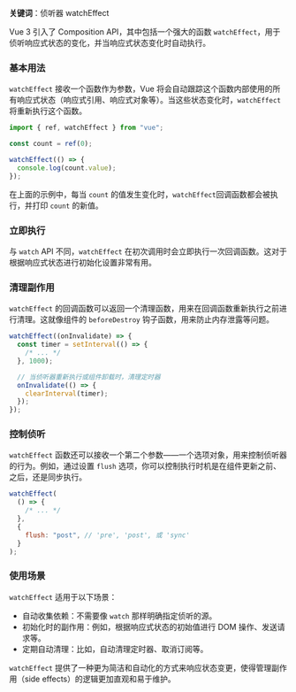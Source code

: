 **关键词**：侦听器 watchEffect

Vue 3 引入了 Composition API，其中包括一个强大的函数 `watchEffect`，用于侦听响应式状态的变化，并当响应式状态变化时自动执行。

### 基本用法

`watchEffect` 接收一个函数作为参数，Vue 将会自动跟踪这个函数内部使用的所有响应式状态（响应式引用、响应式对象等）。当这些状态变化时，`watchEffect` 将重新执行这个函数。

```javascript
import { ref, watchEffect } from "vue";

const count = ref(0);

watchEffect(() => {
  console.log(count.value);
});
```

在上面的示例中，每当 `count` 的值发生变化时，`watchEffect`回调函数都会被执行，并打印 `count` 的新值。

### 立即执行

与 `watch` API 不同，`watchEffect` 在初次调用时会立即执行一次回调函数。这对于根据响应式状态进行初始化设置非常有用。

### 清理副作用

`watchEffect` 的回调函数可以返回一个清理函数，用来在回调函数重新执行之前进行清理。这就像组件的 `beforeDestroy` 钩子函数，用来防止内存泄露等问题。

```javascript
watchEffect((onInvalidate) => {
  const timer = setInterval(() => {
    /* ... */
  }, 1000);

  // 当侦听器重新执行或组件卸载时，清理定时器
  onInvalidate(() => {
    clearInterval(timer);
  });
});
```

### 控制侦听

`watchEffect` 函数还可以接收一个第二个参数——一个选项对象，用来控制侦听器的行为。例如，通过设置 `flush` 选项，你可以控制执行时机是在组件更新之前、之后，还是同步执行。

```javascript
watchEffect(
  () => {
    /* ... */
  },
  {
    flush: "post", // 'pre', 'post', 或 'sync'
  }
);
```

### 使用场景

`watchEffect` 适用于以下场景：

- 自动收集依赖：不需要像 `watch` 那样明确指定侦听的源。
- 初始化时的副作用：例如，根据响应式状态的初始值进行 DOM 操作、发送请求等。
- 定期自动清理：比如，自动清理定时器、取消订阅等。

`watchEffect` 提供了一种更为简洁和自动化的方式来响应状态变更，使得管理副作用（side effects）的逻辑更加直观和易于维护。

